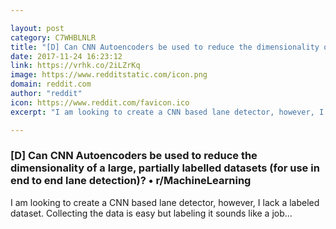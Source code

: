 ```yaml
---

layout: post
category: C7WHBLNLR
title: "[D] Can CNN Autoencoders be used to reduce the dimensionality of a large, partially labelled datasets (for use in end to end lane detection)? • r/MachineLearning"
date: 2017-11-24 16:23:12
link: https://vrhk.co/2iLZrKq
image: https://www.redditstatic.com/icon.png
domain: reddit.com
author: "reddit"
icon: https://www.reddit.com/favicon.ico
excerpt: "I am looking to create a CNN based lane detector, however, I lack a labeled dataset. Collecting the data is easy but labeling it sounds like a job..."

---
```


### [D] Can CNN Autoencoders be used to reduce the dimensionality of a large, partially labelled datasets (for use in end to end lane detection)? • r/MachineLearning

I am looking to create a CNN based lane detector, however, I lack a labeled dataset. Collecting the data is easy but labeling it sounds like a job...